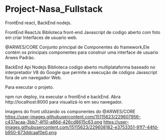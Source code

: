 # Project-Nasa_Fullstack

FrontEnd react, BackEnd nodejs.

FrontEnd
  ReactJs
    Biblioteca front-end Javascript de codigo aberto com foto em criar Interfaces de usuario web.
    
  @ARWES/CORE
    Conjunto principal de Componentes do framework,Ele contém os principais componentes para construir uma interface de usuario Arwes Padrão.
    
BackEnd Api
  Nodejs
  Biblioteca codigo aberto multiplataforma baseado no interpretador V8 do Google que permite a execução de códigos Javascript fora de um navegador Web.


Para executar o projeto.

npm run deploy, ira executar o frontEnd e backEnd.
Abra http://localhost:8000 para visualizá-lo em seu navegador.


Imagens do front utlizando os componentes do @ARWES/CORE
https://user-images.githubusercontent.com/15115623/229607956-c437acaa-3bb7-4f10-a86d-426cd8615c63.png
https://user-images.githubusercontent.com/15115623/229608182-e3753351-91f7-44fd-b950-673ddcaaf0e0.png




